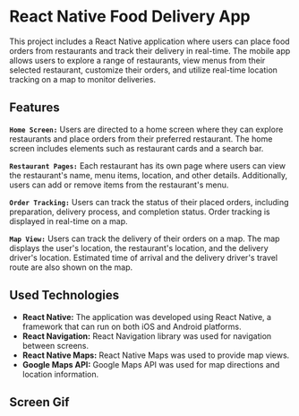 # React Native Food Delivery App

This project includes a React Native application where users can place food orders from restaurants and track their delivery in real-time. The mobile app allows users to explore a range of restaurants, view menus from their selected restaurant, customize their orders, and utilize real-time location tracking on a map to monitor deliveries.

## Features

**`Home Screen:`** Users are directed to a home screen where they can explore restaurants and place orders from their preferred restaurant. The home screen includes elements such as restaurant cards and a search bar.

**`Restaurant Pages:`** Each restaurant has its own page where users can view the restaurant's name, menu items, location, and other details. Additionally, users can add or remove items from the restaurant's menu.

**`Order Tracking:`** Users can track the status of their placed orders, including preparation, delivery process, and completion status. Order tracking is displayed in real-time on a map.

**`Map View:`** Users can track the delivery of their orders on a map. The map displays the user's location, the restaurant's location, and the delivery driver's location. Estimated time of arrival and the delivery driver's travel route are also shown on the map.

## Used Technologies

* **React Native:** The application was developed using React Native, a framework that can run on both iOS and Android platforms.
* **React Navigation:** React Navigation library was used for navigation between screens.
* **React Native Maps:** React Native Maps was used to provide map views.
* **Google Maps API:** Google Maps API was used for map directions and location information.

## Screen Gif



